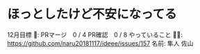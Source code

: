 # ほっとしたけど不安になってる

12月目標 🚀: PRマージ　0 / 4
PR確認　0 / 8
やっていること 🏃‍♂️: https://github.com/naru20181117/ideee/issues/157
名前: 隼人 佐山